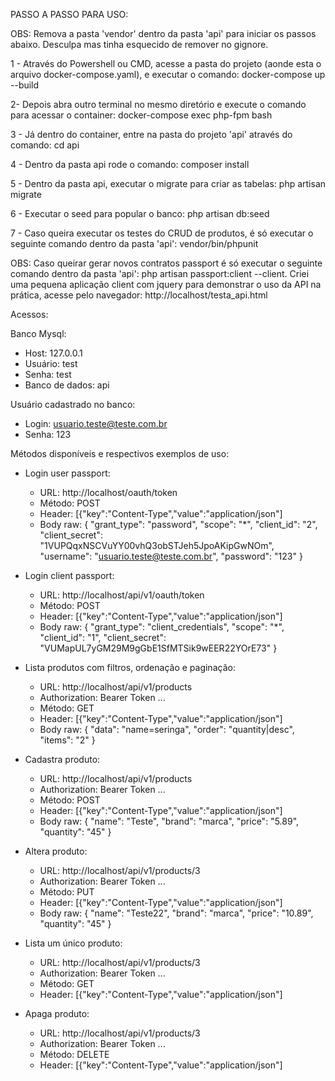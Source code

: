﻿PASSO A PASSO PARA USO:
 
 OBS: Remova a pasta 'vendor' dentro da pasta 'api' para iniciar os passos abaixo. Desculpa mas tinha esquecido de remover no gignore.

1 - Através do Powershell ou CMD, acesse a pasta do projeto (aonde esta o arquivo docker-compose.yaml), e executar o comando: docker-compose up --build

2- Depois abra outro terminal no mesmo diretório e execute o comando para acessar o container: docker-compose exec php-fpm bash

3 - Já dentro do container, entre na pasta do projeto 'api' através do comando: cd api

4 - Dentro da pasta api rode o comando: composer install

5 - Dentro da pasta api, executar o migrate para criar as tabelas: php artisan migrate

6 - Executar o seed para popular o banco: php artisan db:seed

7 - Caso queira executar os testes do CRUD de produtos, é só executar o seguinte comando dentro da pasta 'api': vendor/bin/phpunit


OBS: 
Caso queirar gerar novos contratos passport é só executar o seguinte comando dentro da pasta 'api': php artisan passport:client --client.
Criei uma pequena aplicação client com jquery para demonstrar o uso da API na prática, acesse pelo navegador: http://localhost/testa_api.html

Acessos:

Banco Mysql:
- Host: 127.0.0.1
- Usuário: test
- Senha: test
- Banco de dados: api

Usuário cadastrado no banco:
- Login: usuario.teste@teste.com.br
- Senha: 123

Métodos disponíveis e respectivos exemplos de uso:

- Login user passport:
	- URL: http://localhost/oauth/token
	- Método: POST
	- Header: [{"key":"Content-Type","value":"application/json"]
	- Body raw: {
			 "grant_type": "password",
			 "scope": "*",
			 "client_id": "2",
			 "client_secret": "1VUPQqxNSCVuYY00vhQ3obSTJeh5JpoAKipGwNOm",
			 "username": "usuario.teste@teste.com.br",
			 "password": "123"
			}
			
- Login client passport:
	- URL: http://localhost/api/v1/oauth/token
	- Método: POST
	- Header: [{"key":"Content-Type","value":"application/json"]
	- Body raw: {
			"grant_type": "client_credentials",
			"scope": "*",
			"client_id": "1",
 			"client_secret": "VUMapUL7yGM29M9gGbE1SfMTSik9wEER22YOrE73"
			}
			
- Lista produtos com filtros, ordenação e paginação:
	- URL: http://localhost/api/v1/products
	- Authorization: Bearer Token ...
	- Método: GET
	- Header: [{"key":"Content-Type","value":"application/json"]
	- Body raw: {
			"data": "name=seringa",
			"order": "quantity|desc",
			"items": "2"
			}
			
- Cadastra produto:
	- URL: http://localhost/api/v1/products
	- Authorization: Bearer Token ...
	- Método: POST
	- Header: [{"key":"Content-Type","value":"application/json"]
	- Body raw: {
			"name": "Teste",
			"brand": "marca",
			"price": "5.89",
			"quantity": "45"
			}
			
- Altera produto:
	- URL: http://localhost/api/v1/products/3
	- Authorization: Bearer Token ...
	- Método: PUT
	- Header: [{"key":"Content-Type","value":"application/json"]
	- Body raw: {
			"name": "Teste22",
			"brand": "marca",
			"price": "10.89",
			"quantity": "45"
			}
			
- Lista um único produto:
	- URL: http://localhost/api/v1/products/3
	- Authorization: Bearer Token ...
	- Método: GET
	- Header: [{"key":"Content-Type","value":"application/json"]
			
- Apaga produto:
	- URL: http://localhost/api/v1/products/3
	- Authorization: Bearer Token ...
	- Método: DELETE
	- Header: [{"key":"Content-Type","value":"application/json"]
